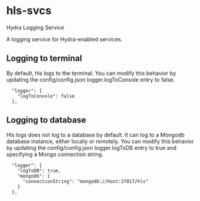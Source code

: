 # hls-svcs
Hydra Logging Service

A logging service for Hydra-enabled services.

## Logging to terminal

By default, hls logs to the terminal.  You can modify this behavior by updating the config/config.json logger.logToConsole entry to false.

```
  "logger": {
    "logToConsole": false
  },
```

## Logging to database

Hls logs does not log to a database by default.  It can log to a Mongodb database instance, either locally or remotely. You can modify this behavior by updating the config/config.json logger.logToDB entry to true and specifying a Mongo connection string.

```
  "logger": {
    "logToDB": true,
    "mongodb": {
      "connectionString": "mongodb://host:27017/hls"
    }
  },
```


